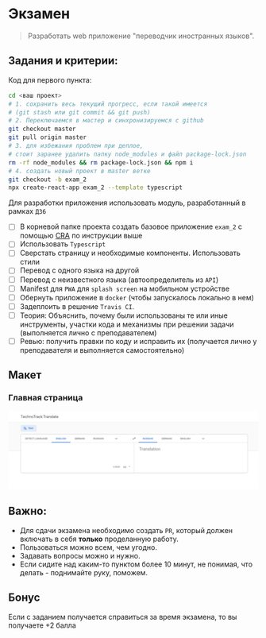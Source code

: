 # Экзамен

>Разработать web приложение "переводчик иностранных языков".

## Задания и критерии:

Код для первого пункта:

```bash
cd <ваш проект>
# 1. сохранить весь текущий прогресс, если такой имеется
# (git stash или git commit && git push)
# 2. Переключаемся в мастер и синхронизируемся с github
git checkout master
git pull origin master
# 3. для избежания проблем при деплое,
# стоит заранее удалить папку node_modules и файл package-lock.json
rm -rf node_modules && rm package-lock.json && npm i
# 4. создать новый проект в master ветке
git checkout -b exam_2
npx create-react-app exam_2 --template typescript
```

Для разработки приложения использовать модуль, разработанный в рамках `ДЗ6`

- [ ] В корневой папке проекта создать базовое приложение `exam_2` с помощью [CRA](https://github.com/facebook/create-react-app#quick-overview) по инструкции выше
- [ ] Использовать `Typescript`
- [ ] Сверстать страницу и необходимые компоненты. Использовать стили
- [ ] Перевод с одного языка на другой
- [ ] Перевод с неизвестного языка (автоопределитель из `API`)
- [ ] Manifest для `PWA` для `splash screen` на мобильном устройстве
- [ ] Обернуть приложение в `docker` (чтобы запускалось локально в нем)
- [ ] Задеплоить в решение `Travis CI`.
- [ ] Теория: Объяснить, почему были использованы те или иные инструменты, участки кода и механизмы при решении задачи (выполняется лично с преподавателем)
- [ ] Ревью: получить правки по коду и исправить их (получается лично у преподавателя и выполняется самостоятельно)

## Макет

### Главная страница
![Главная](./1.jpg)

## Важно:

* Для сдачи экзамена необходимо создать `PR`, который должен включать в себя **только** проделанную работу.
* Пользоваться можно всем, чем угодно.
* Задавать вопросы можно и нужно.
* Если сидите над каким-то пунктом более 10 минут, не понимая, что делать - поднимайте руку, поможем.

## Бонус

Если с заданием получается справиться за время экзамена, то вы получаете +2 балла
